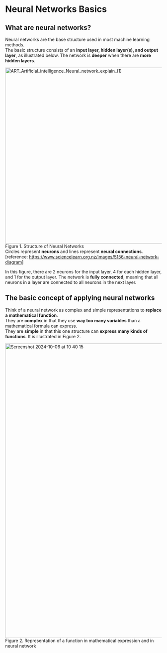 # Neural Networks Basics

## What are neural networks?
Neural networks are the base structure used in most machine learning methods. \
The basic structure consists of an **input layer, hidden layer(s), and  output layer**, as illustrated below. The network is **deeper** when there are **more hidden layers**.

<img width="565" alt="ART_Artificial_intelligence_Neural_network_explain_(1)" src="https://github.com/user-attachments/assets/ddc54988-6217-4486-a822-e7c3e46dd94e"> \
Figure 1. Structure of Neural Networks \
Circles represent **neurons** and lines represent **neural connections**. \
[reference: https://www.sciencelearn.org.nz/images/5156-neural-network-diagram] 


In this figure, there are 2 neurons for the input layer, 4 for each hidden layer, and 1 for the output layer.
The network is **fully connected**, meaning that all neurons in a layer are connected to all neurons in the next layer.



## The basic concept of applying neural networks
Think of a neural network as complex and simple representations to **replace a mathematical function**. \
They are **complex** in that they use **way too many variables** than a mathematical formula can express. \
They are **simple** in that this one structure can **express many kinds of functions**.
It is illustrated in Figure 2.

<img width="946" alt="Screenshot 2024-10-06 at 10 40 15" src="https://github.com/user-attachments/assets/89580b67-da88-4cbb-8619-6e7eb72c6c8e"> \
Figure 2. Representation of a function in mathematical expression and in neural network
